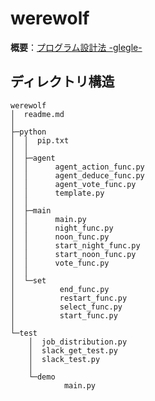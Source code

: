 # werewolf
**概要**：[プログラム設計法 -glegle-](https://hackmd.io/leij7JgrQ0mpkJi3wUoPuQ?view)  

## ディレクトリ構造
```
werewolf
│  readme.md
│
├─python
│  │  pip.txt
│  │
│  ├─agent
│  │      agent_action_func.py
│  │      agent_deduce_func.py
│  │      agent_vote_func.py
│  │      template.py
│  │
│  ├─main
│  │      main.py
│  │      night_func.py
│  │      noon_func.py
│  │      start_night_func.py
│  │      start_noon_func.py
│  │      vote_func.py
│  │
│  └─set
│          end_func.py
│          restart_func.py
│          select_func.py
│          start_func.py
│
└─test
    │  job_distribution.py
    │  slack_get_test.py
    │  slack_test.py
    │
    └─demo
            main.py
```